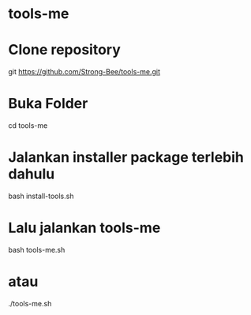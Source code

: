 # tools-me
# Clone repository
git https://github.com/Strong-Bee/tools-me.git

# Buka Folder
cd tools-me

# Jalankan installer package terlebih dahulu
bash install-tools.sh

# Lalu jalankan tools-me
bash tools-me.sh
# atau
./tools-me.sh
